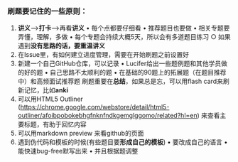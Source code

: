 ### 刷题要记住的一些原则：

1. **讲义**-->**打卡**-->再看**讲义**
   	• 每个点都要仔细看
   	• 推荐题目也要做
   	• 相关专题要弄懂，理解，多做
   	• 每个专题会持续大概5天，所以会有多道题目练习
   		○ 如果遇到**没有思路的话，要重温讲义**
2. 在Issue里，有如何建立进度管理，需要在开始刷题之前设置好
3. 新建一个自己GitHub仓库，可以记录
   		• Lucifer给出一些题例题和其他学员做的好的题
   		• 自己思路不太顺利的题
   		• 在基础的90题上的拓展题（在题目推荐中）和高频面试推荐题
         刷题重要在**总结**，如果总是忘，可以用flash card来刷新记忆，比如**anki**
4. 可以用HTML5 Outliner (https://chrome.google.com/webstore/detail/html5-outliner/afoibpobokebhgfnknfndkgemglggomo/related?hl=en)  来查看主要标题，有助于回忆内容
5. 可以用markdown preview 来看github的页面
6. 遇到伪代码和模板的时候(有些题目要**形成自己的模板**)
   		• 要改成自己的语言
   		• 能快速bug-free默写出来
   		• 并且根据题调整